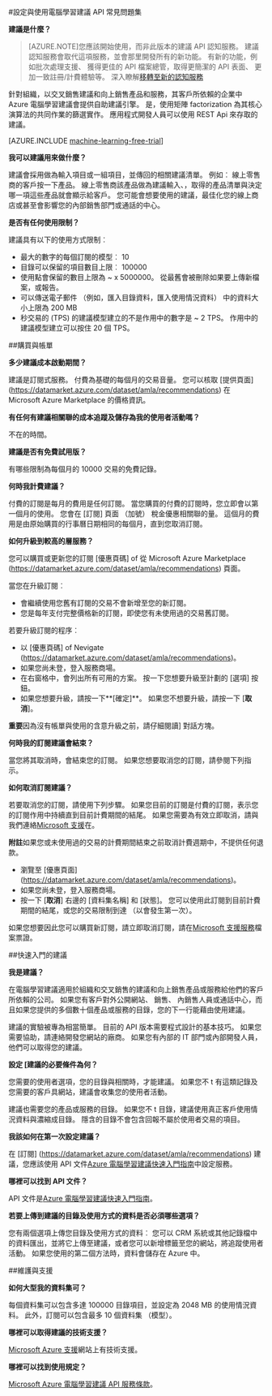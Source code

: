 <properties 
    pageTitle="設定和使用電腦學習建議 API |Microsoft Azure" 
    description="Microsoft 建議 API 使用 Azure 電腦學習常見問題集" 
    services="machine-learning" 
    documentationCenter="" 
    authors="LuisCabrer" 
    manager="jhubbard" 
    editor="cgronlun"/>

<tags 
    ms.service="machine-learning" 
    ms.workload="data-services" 
    ms.tgt_pltfrm="na" 
    ms.devlang="na" 
    ms.topic="article" 
    ms.date="09/08/2016" 
    ms.author="luisca"/> 

#<a name="setting-up-and-using-machine-learning-recommendations-api-faq"></a>設定與使用電腦學習建議 API 常見問題集


**建議是什麼？**

>[AZURE.NOTE]您應該開始使用，而非此版本的建議 API 認知服務。 建議認知服務會取代這項服務，並會那里開發所有的新功能。 有新的功能，例如批次處理支援、 獲得更佳的 API 檔案總管，取得更簡潔的 API 表面、 更加一致註冊/計費體驗等。
> 深入瞭解[移轉至新的認知服務](http://aka.ms/recomigrate)

針對組織，以交叉銷售建議和向上銷售產品和服務，其客戶所依賴的企業中 Azure 電腦學習建議會提供自助建議引擎。 是，使用矩陣 factorization 為其核心演算法的共同作業的篩選實作。 應用程式開發人員可以使用 REST Api 來存取的建議。 

[AZURE.INCLUDE [machine-learning-free-trial](../../includes/machine-learning-free-trial.md)]

**我可以建議用來做什麼？**

建議會採用做為輸入項目或一組項目，並傳回的相關建議清單。 例如︰ 線上零售商的客戶按一下產品。 線上零售商該產品做為建議輸入、，取得的產品清單與決定哪一項這些產品就會顯示給客戶。 您可能會想要使用的建議，最佳化您的線上商店或甚至會影響您的內部銷售部門或通話的中心。

**是否有任何使用限制？**

建議具有以下的使用方式限制︰
* 最大的數字的每個訂閱的模型︰ 10
* 目錄可以保留的項目數目上限︰ 100000
* 使用點會保留的數目上限為 ~ x 5000000。 從最舊會被刪除如果要上傳新檔案，或報告。
* 可以傳送電子郵件 （例如，匯入目錄資料，匯入使用情況資料） 中的資料大小上限為 200 MB
* 秒交易的 (TPS) 的建議模型建立的不是作用中的數字是 ~ 2 TPS。 作用中的建議模型建立可以按住 20 個 TPS。

##<a name="purchase-and-billing"></a>購買與帳單 


**多少建議成本啟動期間？**

建議是訂閱式服務。 付費為基礎的每個月的交易音量。 您可以核取 [提供頁面] (https://datamarket.azure.com/dataset/amla/recommendations) 在 Microsoft Azure Marketplace 的價格資訊。

**有任何有建議相關聯的成本追蹤及儲存為我的使用者活動嗎？**

不在的時間。

**建議是否有免費試用版？**

有哪些限制為每個月的 10000 交易的免費記錄。

**何時我計費建議？**

付費的訂閱是每月的費用是任何訂閱。 當您購買的付費的訂閱時，您立即會以第一個月的使用。 您會在 [訂閱] 頁面 （加號） 稅金優惠相關聯的量。 這個月的費用是由原始購買的行事曆日期相同的每個月，直到您取消訂閱。 

**如何升級到較高的層服務？**

您可以購買或更新您的訂閱 [優惠頁碼] of 從 Microsoft Azure Marketplace (https://datamarket.azure.com/dataset/amla/recommendations) 頁面。

當您在升級訂閱︰

* 會繼續使用您舊有訂閱的交易不會新增至您的新訂閱。 
* 您是每年支付完整價格新的訂閱，即使您有未使用過的交易舊訂閱。

若要升級訂閱的程序︰

* 以 [優惠頁碼] of Nevigate (https://datamarket.azure.com/dataset/amla/recommendations)。
* 如果您尚未登，登入服務商場。
* 在右窗格中，會列出所有可用的方案。 按一下您想要升級至計劃的 [選項] 按鈕。
* 如果您想要升級，請按一下**[確定]**。 如果您不想要升級，請按一下 [**取消**]。

**重要**因為沒有帳單與使用的含意升級之前，請仔細閱讀] 對話方塊。

**何時我的訂閱建議會結束？**

當您將其取消時，會結束您的訂閱。 如果您想要取消您的訂閱，請參閱下列指示。

**如何取消訂閱建議？**

若要取消您的訂閱，請使用下列步驟。 如果您目前的訂閱是付費的訂閱，表示您的訂閱作用中持續直到目前計費期間的結尾。 如果您需要為有效立即取消，請與我們連絡[Microsoft 支援](https://support.microsoft.com/oas/default.aspx?gprid=17024&st=1&wfxredirect=1&sd=gn)在。

**附註**如果您或未使用過的交易的計費期間結束之前取消計費週期中，不提供任何退款。

* 瀏覽至 [優惠頁面] (https://datamarket.azure.com/dataset/amla/recommendations)。
* 如果您尚未登，登入服務商場。
* 按一下 [**取消**] 右邊的 [資料集名稱] 和 [狀態]。 您可以使用此訂閱到目前計費期間的結尾，或您的交易限制到達 （以會發生第一次）。

如果您想要因此您可以購買新訂閱，請立即取消訂閱，請在[Microsoft 支援服務](https://support.microsoft.com/oas/default.aspx?gprid=17024&st=1&wfxredirect=1&sd=gn)檔案票證。

##<a name="getting-started-with-recommendations"></a>快速入門的建議

**我是建議？** 

在電腦學習建議適用於組織和交叉銷售的建議和向上銷售產品或服務給他們的客戶所依賴的公司。 如果您有客戶對外公開網站、 銷售、 內銷售人員或通話中心，而且如果您提供的多個數十個產品或服務的目錄，您的下一行能藉由使用建議。 

建議的實驗被專為相當簡單。 目前的 API 版本需要程式設計的基本技巧。 如果您需要協助，請連絡開發您網站的廠商。 如果您有內部的 IT 部門或內部開發人員，他們可以取得您的建議。 

**設定 [建議的必要條件為何？**

您需要的使用者選項，您的目錄與相關時，才能建議。 如果您不 t 有這類記錄及您需要的客戶具網站，建議會收集您的使用者活動。 

建議也需要您的產品或服務的目錄。 如果您不 t 目錄，建議使用真正客戶使用情況資料與濃縮成目錄。 隱含的目錄不會包含回報不屬於使用者交易的項目。

**我該如何在第一次設定建議？**

在 [訂閱] (https://datamarket.azure.com/dataset/amla/recommendations) 建議，您應該使用 API 文件[Azure 電腦學習建議快速入門指南](machine-learning-recommendation-api-quick-start-guide.md)中設定服務。

**哪裡可以找到 API 文件？** 

API 文件是[Azure 電腦學習建議快速入門指南](machine-learning-recommendation-api-quick-start-guide.md)。

**若要上傳到建議的目錄及使用方式的資料是否必須哪些選項？**

您有兩個選項上傳您目錄及使用方式的資料︰ 您可以 CRM 系統或其他記錄檔中的資料匯出，並將它上傳至建議，或者您可以新增標籤至您的網站，將追蹤使用者活動。 如果您使用的第二個方法時，資料會儲存在 Azure 中。

##<a name="maintenance-and-support"></a>維護與支援

**如何大型我的資料集可？**

每個資料集可以包含多達 100000 目錄項目，並設定為 2048 MB 的使用情況資料。
此外，訂閱可以包含最多 10 個資料集 （模型）。

**哪裡可以取得建議的技術支援？**

[Microsoft Azure 支援](https://social.msdn.microsoft.com/forums/azure/home?forum=MachineLearning)網站上有技術支援。

**哪裡可以找到使用規定？**

[Microsoft Azure 電腦學習建議 API 服務條款](https://datamarket.azure.com/dataset/amla/recommendations#terms)。



 
